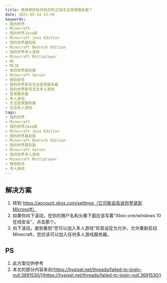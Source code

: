 ```yaml
---
title: 使用微软账号购买MC正版无法登录服务器？
date: 2021-05-14 22:59
keywords:
- 我的世界
- Minecraft
- 我的世界Java版
- Minecraft Java Edition
- 我的世界基岩版
- Minecraft Bedrock Edition
- 我的世界多人游戏
- Minecraft Multiplayer
- MC
- MCJE
- 我的世界服务器
- Minecraft Server
- 微软账号
- 我的世界账号无法登录服务器
- 我的世界账号无法多人游戏
- 登录服务器
- 多人游戏
- 无法登录服务器
- 无法多人游戏
tags:
- 我的世界
- Minecraft
- 我的世界Java版
- Minecraft Java Edition
- 我的世界基岩版
- Minecraft Bedrock Edition
- 我的世界服务器
- Minecraft Server
- 我的世界多人游戏
- Minecraft Multiplayer
- 微软账号
- 多人游戏
---
```


## 解决方案
1. 转到 https://account.xbox.com/settings（它可能会告诉你登录到Microsoft）
2. 如果你向下滚动，在你的用户名和头像下面应该写着“Xbox one/windows 10在线安全”，点击那个。
3. 向下滚动，直到看到“您可以加入多人游戏”将其设定为允许，允许重新启动Minecraft，您应该可以加入任何多人游戏服务器。

## PS
1. 此方案仅供参考
2. 本文的部分内容来自[https://hypixel.net/threads/failed-to-login-null.3691530/](https://hypixel.net/threads/failed-to-login-null.3691530/)

<script src="https://giscus.app/client.js"
        data-repo="xyz8848/Blog"
        data-repo-id="R_kgDOHHONxA"
        data-category="General"
        data-category-id="DIC_kwDOHHONxM4CPUS_"
        data-mapping="pathname"
        data-reactions-enabled="1"
        data-emit-metadata="0"
        data-input-position="top"
        data-theme="light"
        data-lang="zh-CN"
        crossorigin="anonymous"
        async>
</script>
